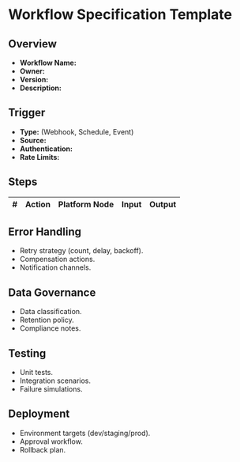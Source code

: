 # Workflow Specification Template

## Overview
- **Workflow Name:**
- **Owner:**
- **Version:**
- **Description:**

## Trigger
- **Type:** (Webhook, Schedule, Event)
- **Source:**
- **Authentication:**
- **Rate Limits:**

## Steps
| # | Action | Platform Node | Input | Output |
| --- | --- | --- | --- | --- |

## Error Handling
- Retry strategy (count, delay, backoff).
- Compensation actions.
- Notification channels.

## Data Governance
- Data classification.
- Retention policy.
- Compliance notes.

## Testing
- Unit tests.
- Integration scenarios.
- Failure simulations.

## Deployment
- Environment targets (dev/staging/prod).
- Approval workflow.
- Rollback plan.

